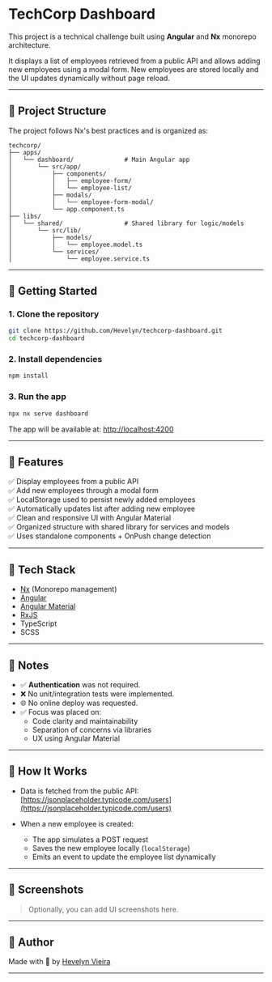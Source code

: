 # TechCorp Dashboard

This project is a technical challenge built using **Angular** and **Nx** monorepo architecture.

It displays a list of employees retrieved from a public API and allows adding new employees using a modal form. New employees are stored locally and the UI updates dynamically without page reload.

---

## 📁 Project Structure

The project follows Nx's best practices and is organized as:

```
techcorp/
├── apps/
│   └── dashboard/              # Main Angular app
│       └── src/app/
│           ├── components/
│           │   ├── employee-form/
│           │   └── employee-list/
│           ├── modals/
│           │   └── employee-form-modal/
│           └── app.component.ts
├── libs/
│   └── shared/                 # Shared library for logic/models
│       └── src/lib/
│           ├── models/
│           │   └── employee.model.ts
│           └── services/
│               └── employee.service.ts
```

---

## 🚀 Getting Started

### 1. Clone the repository

```bash
git clone https://github.com/Hevelyn/techcorp-dashboard.git
cd techcorp-dashboard
```

### 2. Install dependencies

```bash
npm install
```

### 3. Run the app

```bash
npx nx serve dashboard
```

The app will be available at: [http://localhost:4200](http://localhost:4200)

---

## 🧩 Features

✅ Display employees from a public API  
✅ Add new employees through a modal form  
✅ LocalStorage used to persist newly added employees  
✅ Automatically updates list after adding new employee  
✅ Clean and responsive UI with Angular Material  
✅ Organized structure with shared library for services and models  
✅ Uses standalone components + OnPush change detection

---

## 🧪 Tech Stack

- [Nx](https://nx.dev/) (Monorepo management)
- [Angular](https://angular.io/)
- [Angular Material](https://material.angular.io/)
- [RxJS](https://rxjs.dev/)
- TypeScript
- SCSS

---

## 📝 Notes

- ✅ **Authentication** was not required.
- ❌ No unit/integration tests were implemented.
- 🌐 No online deploy was requested.
- ✅ Focus was placed on:
  - Code clarity and maintainability
  - Separation of concerns via libraries
  - UX using Angular Material

---

## 🧠 How It Works

- Data is fetched from the public API:  
  [https://jsonplaceholder.typicode.com/users](https://jsonplaceholder.typicode.com/users)

- When a new employee is created:
  - The app simulates a POST request
  - Saves the new employee locally (`localStorage`)
  - Emits an event to update the employee list dynamically

---

## 📸 Screenshots

> Optionally, you can add UI screenshots here.

---

## 👤 Author

Made with 💙 by [Hevelyn Vieira](https://github.com/Hevelyn)

---
